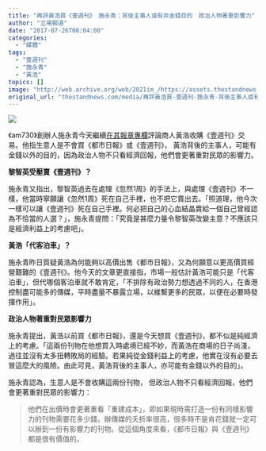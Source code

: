 ```yaml
---
title: "再評黃浩買《壹週刊》　施永青：背後主事人或有非金錢目的　政治人物著重影響力"
author: "立場報道"
date: "2017-07-26T08:04:00"
categories:
  - "媒體"
tags:
  - "壹週刊"
  - "施永青"
  - "黃浩"
topics: []
image: "http://web.archive.org/web/2021im_/https://assets.thestandnews.com/media/photos/wong-07_BWklE.png"
original_url: "thestandnews.com/media/再評黃浩買-壹週刊-施永青-背後主事人或有非金錢目的-政治人物著重影響力"
---
```

![](http://web.archive.org/web/2021im_/https://assets.thestandnews.com/media/photos/wong-07_BWklE.png)

《am730》創辦人施永青今天繼續[在其報章專欄](http://web.archive.org/web/20211229132525/https://www.am730.com.hk/column/%E6%96%B0%E8%81%9E/%E3%80%8C%E9%BB%9E%E6%9C%83%E8%B3%A3%E4%BF%BE%E9%BB%83%E6%B5%A9%EF%BC%9F%E3%80%8D-%E7%82%BA%E4%BD%95%E5%8F%88%E8%B3%A3%EF%BC%9F-88497)評論商人黃浩收購《壹週刊》交易。他指生意人是不會買《都市日報》或《壹週刊》， 黃浩背後的主事人，可能有金錢以外的目的，因為政治人物不只看經濟回報，他們會更著重對民眾的影響力。

**黎智英受壓賣《壹週刊》？**

施永青又指出，黎智英過去在處理《忽然1周》的手法上，與處理《壹週刊》不一樣，他當時寧願讓《忽然1周》死在自己手裡，也不把它賣出去。「照道理，他今次一樣可以讓《壹週刊》死在自己手裡。何必把自己的心血結晶賣給一個自己曾經認為不恰當的人選？」，施永青提問：「究竟是甚麼力量令黎智英改變主意？不應該只是經濟利益上的考慮吧」。

**黃浩「代客泊車」？**

施永青昨日質疑黃浩為何能夠以高價出售《都市日報》，又為何願意以更高價買經營艱難的《壹週刊》。他今天的文章更直接指，市場一般估計黃浩可能只是「代客泊車」，但代哪個客泊車就不敢肯定，「不排除有政治勢力想透過不同的人，在香港控制盡可能多的傳媒，平時盡量不暴露立場，以維繫更多的民眾，以便在必要時發揮作用」。

**政治人物著重對民眾影響力**

施永青提出，黃浩以前買《都市日報》，還是今天想買《壹週刊》，都不似是純經濟上的考慮。「這兩份刊物在他想買入時處境已經不妙，而黃浩在商場的日子尚淺，過往並沒有太多扭轉敗局的經驗。若果純從金錢利益上的考慮，他實在沒有必要去冒這麼大的風險。由此可見，黃浩背後的主事人，亦可能有金錢以外的目的」。

施永青認為，生意人是不會收購這兩份刊物， 但政治人物不只看經濟回報，他們會更著重對民眾的影響力：

> 他們在出價時會更著重看「重建成本」，即如果現時需打造一份有同樣影響力的刊物需要花多少錢。辦傳媒的夭折率很高，很多時不是肯花錢就一定可以辦到一份有影響力的刊物。從這個角度來看，《都市日報》與《壹週刊》都是很有價值的。
